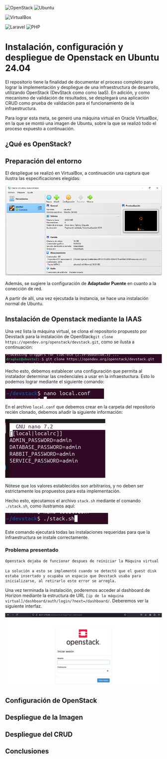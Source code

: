 ![OpenStack](https://img.shields.io/badge/Openstack-%23f01742.svg?style=for-the-badge&logo=openstack&logoColor=white)
![Ubuntu](https://img.shields.io/badge/Ubuntu-E95420?style=for-the-badge&logo=ubuntu&logoColor=white)

![VirtualBox](https://img.shields.io/static/v1?style=for-the-badge&message=VirtualBox&color=183A61&logo=VirtualBox&logoColor=FFFFFF&label=)

![Laravel](https://img.shields.io/badge/laravel-%23FF2D20.svg?style=for-the-badge&logo=laravel&logoColor=white)
![PHP](https://img.shields.io/badge/php-%23777BB4.svg?style=for-the-badge&logo=php&logoColor=white)


# Instalación, configuración y despliegue de Openstack en Ubuntu 24.04

El repositorio tiene la finalidad de documentar el proceso completo para lograr la implementación y despliegue de una infraestructura de desarrollo, utilizando OpenStack (DevStack como como IaaS). En adición, y como mecanismo de validación de resultados, se desplegará una aplicación CRUD como prueba de validación para el funcionamiento de la infraestructura.

Para lograr esta meta, se generó una máquina virtual en Oracle VirtualBox, en la que se montó una imagen de Ubuntu, sobre la que se realizó todo el proceso expuesto a continuación.

## ¿Qué es OpenStack?



## Preparación del entorno

El despliegue se realizó en VirtualBox, a continuación una captura que ilustra las especificaciones elegidas: 

![alt text](/pictures/1.png)

Además, se sugiere la configuración de **Adaptador Puente** en cuanto a la conección de red.

A partir de allí, una vez ejecutada la instancia, se hace una instalación normal de Ubuntu. 

## Instalación de Openstack mediante la IAAS

Una vez lista la máquina virtual, se clona el repositorio propuesto por Devstack para la instalación de OpenStack`git clone https://opendev.org/openstack/devstack.git`, como se ilusta a continuación:

![alt text](/pictures/2.png)

Hecho esto, debemos establecer una configuración que permita al instalador determinar las credenciales a usar en la infraestuctura. Esto lo podemos lograr mediante el siguiente comando:

![alt text](pictures/3.png)

En el archivo `local.conf` que debemos crear en la carpeta del repositorio recién clonado, debemos añadir la siguiente información:

![alt text](pictures/4.png)

Nótese que los valores establecidos son arbitrarios, y no deben ser estrictamente los propuestos para esta implementación.

Hecho esto, ejecutamos el archivo `stack.sh` mediante el comando `./stack.sh`, como ilustramos aquí:

![alt text](pictures/5.png)

Este comando ejecutará todas las instalaciones requeridas para que la infraestructura se instale correctamente.

### Problema presentado

	Openstack dejaba de funcionar despues de reiniciar la Máquina virtual
	
	La solución a esto se implementó cuando se detectó que el guest disk estaba insertado y ocupaba un espacio que Devstack usaba para inicializarse, al retirarlo este error se arregla.

Una vez terminada la instalación, poderemos acceder al dashboard de Horizon mediante la estructura de URL `[ip de la máquina virtual]/dashboard/auth/login/?next=/dashboard/`. Deberemos ver la siguiente interfaz.

![alt text](pictures/login-openstack.png)



## Configuración de OpenStack

## Despliegue de la Imagen

## Despliegue del CRUD

## Conclusiones 